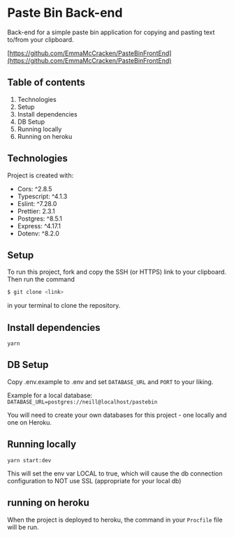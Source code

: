 # Paste Bin Back-end
Back-end for a simple paste bin application for copying and pasting text to/from your clipboard.

[https://github.com/EmmaMcCracken/PasteBinFrontEnd](https://github.com/EmmaMcCracken/PasteBinFrontEnd)

## Table of contents
1. Technologies
2. Setup
3. Install dependencies
4. DB Setup
5. Running locally
6. Running on heroku

## Technologies
Project is created with:
- Cors: ^2.8.5
- Typescript: ^4.1.3
- Eslint: ^7.28.0
- Prettier: 2.3.1
- Postgres: ^8.5.1
- Express: ^4.17.1
- Dotenv: ^8.2.0

## Setup
To run this project, fork and copy the SSH (or HTTPS) link to your clipboard. Then run the command

```bash
$ git clone <link>
```

in your terminal to clone the repository.

## Install dependencies

`yarn`

## DB Setup

Copy .env.example to .env and set `DATABASE_URL` and `PORT` to your liking.

Example for a local database: `DATABASE_URL=postgres://neill@localhost/pastebin`

You will need to create your own databases for this project - one locally and one on Heroku.

## Running locally

`yarn start:dev`

This will set the env var LOCAL to true, which will cause the db connection configuration to NOT use SSL (appropriate for your local db)

## running on heroku

When the project is deployed to heroku, the command in your `Procfile` file will be run.
